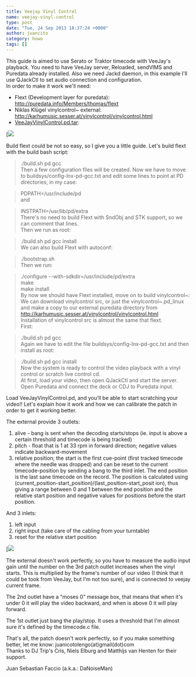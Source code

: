```yaml
---
title: Veejay Vinyl Control
name: veejay-vinyl-control
type: post
date: "Tue, 24 Sep 2013 18:37:24 +0000"
author: juancito
category: howo
tags: []
---
```

This guide is aimed to use Serato or Traktor timecode with VeeJay's playback. You need to have VeeJay server, Reloaded, sendVIMS and Puredata already installed. Also we need Jackd daemon, in this example I'll use QJackCtl to set audio connection and configuration.  
In order to make it work we'll need:  

* Flext (Development layer for puredata):  
http://puredata.info/Members/thomas/flext  
* Niklas Klügel vinylcontrol~ external:  
http://karhumusic.sesser.at/vinylcontrol/vinylcontrol.html  
* [VeeJayVinylControl.pd.tar](/uploads/2013/09/VeeJayVinylControl.pd_.tar.gz):  

[![](/uploads/2013/09/VeeJayVinylControl.png)  

Build flext could be not so easy, so I give you a little guide. Let's build flext with the build bash script:  


> ./build.sh pd gcc  
Then a few configuration files will be created. Now we have to move to buildsys/config-lnx-pd-gcc.txt and edit some lines to point at PD directories, in my case:  


> PDPATH=/usr/include/pd  
and  


> INSTPATH=/usr/lib/pd/extra  
There's no need to build Flext with SndObj and STK support, so we can comment that lines.  
Then we run as root:  


> ./build.sh pd gcc install  
We can also build Flext with autoconf:  


> ./bootstrap.sh  
Then we run:  


> ./configure --with-sdkdir=/usr/include/pd/extra  
> make  
> make install  
By now we should have Flext installed, move on to build vinylcontrol~:  
We can download vinylcontrol src, or just the vinylcontrol~.pd_linux and make a copy to our external puredata directory from http://karhumusic.sesser.at/vinylcontrol/vinylcontrol.html  
Installation of vinylcontrol src is almost the same that flext.  
First:  


> ./build.sh pd gcc  
Again we have to edit the file buildsys/config-lnx-pd-gcc.txt and then install as root:  


> ./build.sh pd gcc install  
Now the system is ready to control the video playback with a vinyl control or scratch live control cd.  
At first, load your video, then open QJackCtl and start the server. Open Puredata and connect the deck or CDJ to Puredata input.  

Load VeeJayVinylControl.pd, and you'll be able to start scratching your video!! Let's explain how it work and how we can calibrate the patch in order to get it working better.  

The external provide 3 outlets:  
1) alive - bang is sent when the decoding starts/stops (ie. input is above a certain threshold and timecode is being tracked)  
2) pitch - float that is 1 at 33 rpm in forward direction; negative values indicate backward-movement  
3) relative position; the start is the first cue-point (first tracked timecode where the needle was dropped) and can be reset to the current timecode-position by sending a bang to the third inlet. The end position is the last sane timecode on the record. The position is calculated using (current_position-start_position)/(last_position-start_posit ion), thus giving a range between 0 and 1 between the end position and the relative start position and negative values for positions before the start position.  

And 3 inlets:  
1) left input  
2) right input (take care of the cabling from your turntable)  
3) reset for the relative start position  

[![](/uploads/2013/09/vinylcontrol.png)  

The external doesn't work perfectly, so you have to measure the audio input gain until the number on the 3rd patch outlet increases when the vinyl starts. This is multiplied by the frame's number of our video (I think that it could be took from VeeJay, but I'm not too sure), and is connected to veejay current frame.  

The 2nd outlet have a "moses 0" message box, that means that when it's under 0 it will play the video backward, and when is above 0 it will play forward.  

The 1st outlet just bang the play/stop. It uses a threshold that I'm almost sure it's defined by the timecode.c file.  

That's all, the patch doesn't work perfectly, so if you make something better, let me know: juanicotolengo(at)gmail(dot)com  
Thanks to DJ Trip's Cris, Niels Elburg and Matthijs van Henten for their support.  

Juan Sebastian Faccio (a.k.a.: DaNoiseMan)
